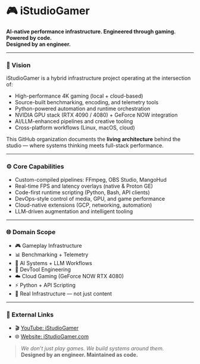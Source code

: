 # 🎮 iStudioGamer

**AI-native performance infrastructure. Engineered through gaming. Powered by code.**  
**Designed by an engineer.**

---

### 🧠 Vision

iStudioGamer is a hybrid infrastructure project operating at the intersection of:

- High-performance 4K gaming (local + cloud-based)
- Source-built benchmarking, encoding, and telemetry tools
- Python-powered automation and runtime orchestration
- NVIDIA GPU stack (RTX 4090 / 4080) + GeForce NOW integration
- AI/LLM-enhanced pipelines and creative tooling
- Cross-platform workflows (Linux, macOS, cloud)

This GitHub organization documents the **living architecture** behind the studio — where systems thinking meets full-stack performance.

---

### ⚙️ Core Capabilities

- Custom-compiled pipelines: FFmpeg, OBS Studio, MangoHud
- Real-time FPS and latency overlays (native & Proton GE)
- Code-first runtime scripting (Python, Bash, API clients)
- DevOps-style control of media, GPU, and game performance
- Cloud-native extensions (GCP, networking, automation)
- LLM-driven augmentation and intelligent tooling

---

### 🌐 Domain Scope

- 🎮 Gameplay Infrastructure  
- 📊 Benchmarking + Telemetry  
- 🧠 AI Systems + LLM Workflows  
- 🧰 DevTool Engineering  
- ☁️ Cloud Gaming (GeForce NOW RTX 4080)  
- ⚡ Python + API Scripting  
- 🔧 Real Infrastructure — not just content

---

### 🔗 External Links

- 🎬 [YouTube: iStudioGamer](https://www.youtube.com/@iStudioGamer)  
- 🌐 [Website: iStudioGamer.com](https://linktr.ee/istudiogamer)

> *We don’t just play games. We build systems around them.*  
> **Designed by an engineer. Maintained as code.**
